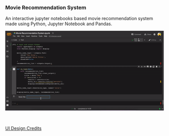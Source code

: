### Movie Recommendation System

An interactive jupyter notebooks based movie recommendation system made using Python, Jupyter Notebook and Pandas.

![App](video.gif)

<br>

[UI Design Credits](https://grouplens.org/datasets/movielens/25m/)

